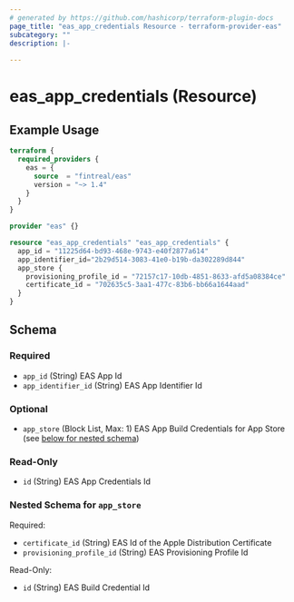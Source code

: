 ```yaml
---
# generated by https://github.com/hashicorp/terraform-plugin-docs
page_title: "eas_app_credentials Resource - terraform-provider-eas"
subcategory: ""
description: |-
  
---
```


# eas_app_credentials (Resource)



## Example Usage

```terraform
terraform {
  required_providers {
    eas = {
      source  = "fintreal/eas"
      version = "~> 1.4"
    }
  }
}

provider "eas" {}

resource "eas_app_credentials" "eas_app_credentials" {
  app_id = "11225d64-bd93-468e-9743-e40f2877a614"
  app_identifier_id="2b29d514-3083-41e0-b19b-da302289d844"
  app_store {
    provisioning_profile_id = "72157c17-10db-4851-8633-afd5a08384ce"
    certificate_id = "702635c5-3aa1-477c-83b6-bb66a1644aad"
  }
}
```

<!-- schema generated by tfplugindocs -->
## Schema

### Required

- `app_id` (String) EAS App Id
- `app_identifier_id` (String) EAS App Identifier Id

### Optional

- `app_store` (Block List, Max: 1) EAS App Build Credentials for App Store (see [below for nested schema](#nestedblock--app_store))

### Read-Only

- `id` (String) EAS App Credentials Id

<a id="nestedblock--app_store"></a>
### Nested Schema for `app_store`

Required:

- `certificate_id` (String) EAS Id of the Apple Distribution Certificate
- `provisioning_profile_id` (String) EAS Provisioning Profile Id

Read-Only:

- `id` (String) EAS Build Credential Id
